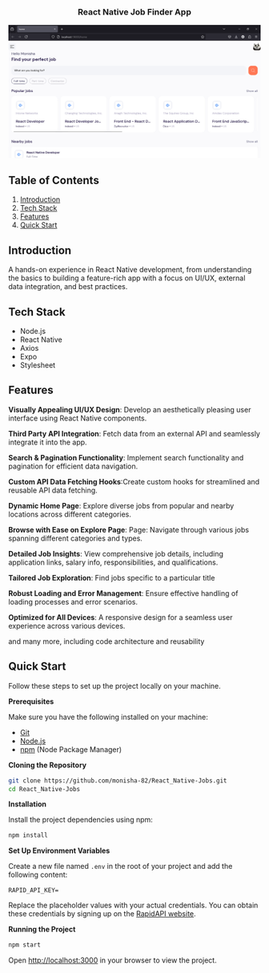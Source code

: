 <div align="center">
  <h3 align="center">React Native Job Finder App</h3>
</div>

![Demo Image](assets/demo.png)

## <a name="table">Table of Contents</a>

1. [Introduction](#introduction)
2. [Tech Stack](#tech-stack)
3. [Features](#features)
4. [Quick Start](#quick-start)

## <a name="introduction">Introduction</a>

A hands-on experience in React Native development, from understanding the basics to building a feature-rich app with a focus on UI/UX, external data integration, and best practices.

## <a name="tech-stack">Tech Stack</a>

- Node.js
- React Native
- Axios
- Expo
- Stylesheet

## <a name="features">Features</a>

**Visually Appealing UI/UX Design**: Develop an aesthetically pleasing user interface using React Native components.

**Third Party API Integration**: Fetch data from an external API and seamlessly integrate it into the app.

**Search & Pagination Functionality**: Implement search functionality and pagination for efficient data navigation.

**Custom API Data Fetching Hooks**:Create custom hooks for streamlined and reusable API data fetching.

**Dynamic Home Page**: Explore diverse jobs from popular and nearby locations across different categories.

**Browse with Ease on Explore Page**: Page: Navigate through various jobs spanning different categories and types.

**Detailed Job Insights**: View comprehensive job details, including application links, salary info, responsibilities, and qualifications.

**Tailored Job Exploration**: Find jobs specific to a particular title

**Robust Loading and Error Management**: Ensure effective handling of loading processes and error scenarios.

**Optimized for All Devices**: A responsive design for a seamless user experience across various devices.

and many more, including code architecture and reusability

## <a name="quick-start">Quick Start</a>

Follow these steps to set up the project locally on your machine.

**Prerequisites**

Make sure you have the following installed on your machine:

- [Git](https://git-scm.com/)
- [Node.js](https://nodejs.org/en)
- [npm](https://www.npmjs.com/) (Node Package Manager)

**Cloning the Repository**

```bash
git clone https://github.com/monisha-82/React_Native-Jobs.git
cd React_Native-Jobs
```

**Installation**

Install the project dependencies using npm:

```bash
npm install
```

**Set Up Environment Variables**

Create a new file named `.env` in the root of your project and add the following content:

```env
RAPID_API_KEY=
```

Replace the placeholder values with your actual credentials. You can obtain these credentials by signing up on the [RapidAPI website](https://rapidapi.com/letscrape-6bRBa3QguO5/api/jsearch).

**Running the Project**

```bash
npm start
```

Open [http://localhost:3000](http://localhost:3000) in your browser to view the project.
